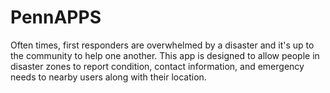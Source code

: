 # PennAPPS

Often times, first responders are overwhelmed by a disaster and it's up to the community to help one another. This app is designed to allow people in disaster zones to report condition, contact information, and emergency needs to nearby users along with their location.
